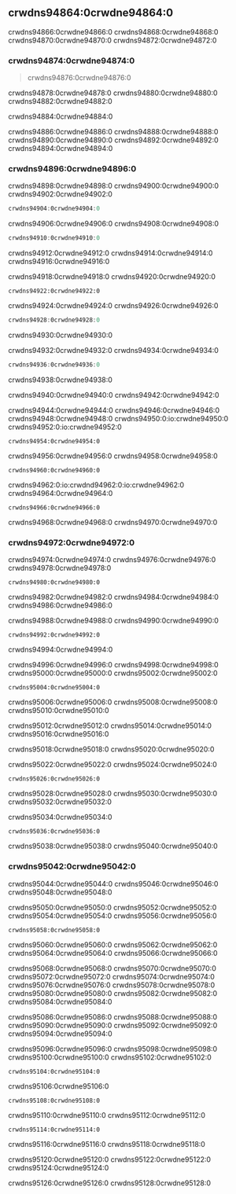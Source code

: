 ## crwdns94864:0crwdne94864:0

crwdns94866:0crwdne94866:0 crwdns94868:0crwdne94868:0 crwdns94870:0crwdne94870:0 crwdns94872:0crwdne94872:0

### crwdns94874:0crwdne94874:0

> crwdns94876:0crwdne94876:0<!-- ignore -->

crwdns94878:0crwdne94878:0 crwdns94880:0crwdne94880:0 crwdns94882:0crwdne94882:0

crwdns94884:0crwdne94884:0

crwdns94886:0crwdne94886:0 crwdns94888:0crwdne94888:0 crwdns94890:0crwdne94890:0 crwdns94892:0crwdne94892:0<!-- ignore -->
crwdns94894:0crwdne94894:0

### crwdns94896:0crwdne94896:0

crwdns94898:0crwdne94898:0 crwdns94900:0crwdne94900:0 crwdns94902:0crwdne94902:0

```rust
crwdns94904:0crwdne94904:0
```

crwdns94906:0crwdne94906:0 crwdns94908:0crwdne94908:0

```rust
crwdns94910:0crwdne94910:0
```

crwdns94912:0crwdne94912:0 crwdns94914:0crwdne94914:0 crwdns94916:0crwdne94916:0

crwdns94918:0crwdne94918:0 crwdns94920:0crwdne94920:0

```rust,ignore
crwdns94922:0crwdne94922:0
```

crwdns94924:0crwdne94924:0 crwdns94926:0crwdne94926:0

```rust
crwdns94928:0crwdne94928:0
```

<span class="caption">crwdns94930:0crwdne94930:0</span>

crwdns94932:0crwdne94932:0 crwdns94934:0crwdne94934:0

```rust
crwdns94936:0crwdne94936:0
```


<span class="caption">crwdns94938:0crwdne94938:0</span>

crwdns94940:0crwdne94940:0 crwdns94942:0crwdne94942:0

crwdns94944:0crwdne94944:0 crwdns94946:0crwdne94946:0 crwdns94948:0crwdne94948:0 crwdns94950:0:io:crwdne94950:0 crwdns94952:0:io:crwdne94952:0

```rust,noplayground
crwdns94954:0crwdne94954:0
```

crwdns94956:0crwdne94956:0 crwdns94958:0crwdne94958:0

```rust,noplayground
crwdns94960:0crwdne94960:0
```

crwdns94962:0:io:crwdnd94962:0:io:crwdne94962:0 crwdns94964:0crwdne94964:0

```rust,noplayground
crwdns94966:0crwdne94966:0
```

crwdns94968:0crwdne94968:0 crwdns94970:0crwdne94970:0

### crwdns94972:0crwdne94972:0

crwdns94974:0crwdne94974:0 crwdns94976:0crwdne94976:0 crwdns94978:0crwdne94978:0

```rust,noplayground
crwdns94980:0crwdne94980:0
```

crwdns94982:0crwdne94982:0 crwdns94984:0crwdne94984:0 crwdns94986:0crwdne94986:0

crwdns94988:0crwdne94988:0 crwdns94990:0crwdne94990:0

```rust,ignore
crwdns94992:0crwdne94992:0
```


<span class="caption">crwdns94994:0crwdne94994:0</span>

crwdns94996:0crwdne94996:0 crwdns94998:0crwdne94998:0<!-- ignore -->
crwdns95000:0crwdne95000:0 crwdns95002:0crwdne95002:0

```rust,ignore,does_not_compile
crwdns95004:0crwdne95004:0
```

crwdns95006:0crwdne95006:0 crwdns95008:0crwdne95008:0 crwdns95010:0crwdne95010:0

crwdns95012:0crwdne95012:0 crwdns95014:0crwdne95014:0 crwdns95016:0crwdne95016:0

crwdns95018:0crwdne95018:0 crwdns95020:0crwdne95020:0

crwdns95022:0crwdne95022:0 crwdns95024:0crwdne95024:0

```rust,ignore
crwdns95026:0crwdne95026:0
```

crwdns95028:0crwdne95028:0 crwdns95030:0crwdne95030:0 crwdns95032:0crwdne95032:0

crwdns95034:0crwdne95034:0

```rust,ignore
crwdns95036:0crwdne95036:0
```

crwdns95038:0crwdne95038:0 crwdns95040:0crwdne95040:0

### crwdns95042:0crwdne95042:0

crwdns95044:0crwdne95044:0 crwdns95046:0crwdne95046:0 crwdns95048:0crwdne95048:0

crwdns95050:0crwdne95050:0 crwdns95052:0crwdne95052:0 crwdns95054:0crwdne95054:0 crwdns95056:0crwdne95056:0

```rust,ignore,does_not_compile
crwdns95058:0crwdne95058:0
```

crwdns95060:0crwdne95060:0 crwdns95062:0crwdne95062:0 crwdns95064:0crwdne95064:0 crwdns95066:0crwdne95066:0

crwdns95068:0crwdne95068:0 crwdns95070:0crwdne95070:0 crwdns95072:0crwdne95072:0<!-- ignore --> crwdns95074:0crwdne95074:0 crwdns95076:0crwdne95076:0 crwdns95078:0crwdne95078:0 crwdns95080:0crwdne95080:0 crwdns95082:0crwdne95082:0 crwdns95084:0crwdne95084:0

crwdns95086:0crwdne95086:0 crwdns95088:0crwdne95088:0 crwdns95090:0crwdne95090:0 crwdns95092:0crwdne95092:0<!--
ignore --> crwdns95094:0crwdne95094:0

crwdns95096:0crwdne95096:0 crwdns95098:0crwdne95098:0 crwdns95100:0crwdne95100:0 crwdns95102:0crwdne95102:0

```rust,ignore
crwdns95104:0crwdne95104:0
```

crwdns95106:0crwdne95106:0

```rust,ignore
crwdns95108:0crwdne95108:0
```

crwdns95110:0crwdne95110:0 crwdns95112:0crwdne95112:0

```rust,ignore
crwdns95114:0crwdne95114:0
```

crwdns95116:0crwdne95116:0 crwdns95118:0crwdne95118:0

crwdns95120:0crwdne95120:0 crwdns95122:0crwdne95122:0 crwdns95124:0crwdne95124:0

crwdns95126:0crwdne95126:0
crwdns95128:0crwdne95128:0
